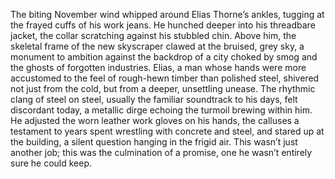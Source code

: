 The biting November wind whipped around Elias Thorne’s ankles, tugging at the frayed cuffs of his work jeans.  He hunched deeper into his threadbare jacket, the collar scratching against his stubbled chin. Above him, the skeletal frame of the new skyscraper clawed at the bruised, grey sky, a monument to ambition against the backdrop of a city choked by smog and the ghosts of forgotten industries.  Elias, a man whose hands were more accustomed to the feel of rough-hewn timber than polished steel, shivered not just from the cold, but from a deeper, unsettling unease.  The rhythmic clang of steel on steel, usually the familiar soundtrack to his days, felt discordant today, a metallic dirge echoing the turmoil brewing within him.  He adjusted the worn leather work gloves on his hands, the calluses a testament to years spent wrestling with concrete and steel, and stared up at the building, a silent question hanging in the frigid air.  This wasn’t just another job; this was the culmination of a promise, one he wasn’t entirely sure he could keep.
